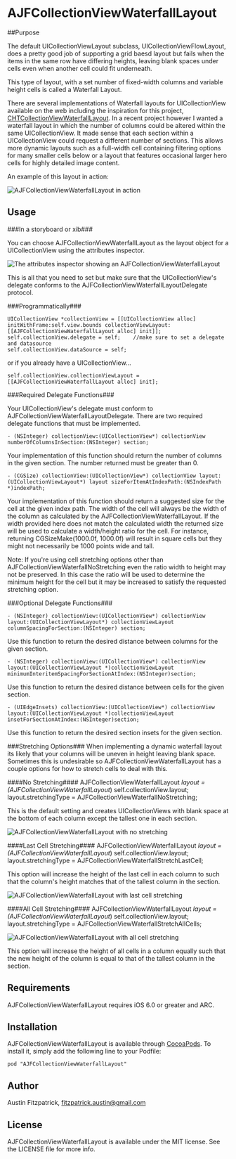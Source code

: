 # AJFCollectionViewWaterfallLayout

##Purpose

The default UICollectionViewLayout subclass, UICollectionViewFlowLayout, does a pretty good job of supporting a grid baesd layout but fails
when the items in the same row have differing heights, leaving blank spaces under cells even when another cell could fit underneath.

This type of layout, with a set number of fixed-width columns and variable height cells is called a Waterfall Layout.

There are several implementations of Waterfall layouts for UICollectionView available on the web including the inspiration for this project,
[CHTCollectionViewWaterfallLayout](https://github.com/chiahsien/CHTCollectionViewWaterfallLayout).  In a recent project however I wanted a
waterfall layout in which the number of columns could be altered within the same UICollectionView.  It made sense that each section within
a UICollectionView could request a different number of sections.  This allows more dynamic layouts such as a full-width cell containing filtering
options for many smaller cells below or a layout that features occasional larger hero cells for highly detailed image content.

An example of this layout in action:

![AJFCollectionViewWaterfallLayout in action](http://i.imgur.com/41lWOm6.png)

## Usage

###In a storyboard or xib###

You can choose AJFCollectionViewWaterfallLayout as the layout object for a UICollectionView using the attributes inspector.

![The attributes inspector showing an AJFCollectionViewWaterfallLayout](http://i.imgur.com/qrD7O3V.png)

This is all that you need to set but make sure that the UICollectionView's delegate conforms to the AJFCollectionViewWaterfallLayoutDelegate protocol.


###Programmatically###

    UICollectionView *collectionView = [[UICollectionView alloc] initWithFrame:self.view.bounds collectionViewLayout:[[AJFCollectionViewWaterfallLayout alloc] init]];
    self.collectionView.delegate = self;    //make sure to set a delegate and datasource
    self.collectionView.dataSource = self;

or if you already have a UICollectionView...

    self.collectionView.collectionViewLayout = [[AJFCollectionViewWaterfallLayout alloc] init];

###Required Delegate Functions###

Your UICollectionView's delegate must conform to AJFCollectionViewWaterfallLayoutDelegate.  There are two required delegate functions that
must be implemented.

    - (NSInteger) collectionView:(UICollectionView*) collectionView numberOfColumnsInSection:(NSInteger) section;

Your implementation of this function should return the number of columns in the given section.  The number returned must be greater than 0.

    - (CGSize) collectionView:(UICollectionView*) collectionView layout:(UICollectionViewLayout*) layout sizeForItemAtIndexPath:(NSIndexPath *)indexPath;

Your implementation of this function should return a suggested size for the cell at the given index path.  The width of the cell will always be the width of the column
as calculated by the AJFCollectionViewWaterfallLayout.  If the width provided here does not match the calculated width the returned size will be used
to calculate a width/height ratio for the cell.  For instance, returning CGSizeMake(1000.0f, 1000.0f) will result in square cells but they might not necessarily
be 1000 points wide and tall.

Note: If you're using cell stretching options other than AJFCollectionViewWaterfallNoStretching even the ratio width to height may not be preserved.  In this case
the ratio will be used to determine the minimum height for the cell but it may be increased to satisfy the requested stretching option.

###Optional Delegate Functions###

    - (NSInteger) collectionView:(UICollectionView*) collectionView layout:(UICollectionViewLayout*) collectionViewLayout columnSpacingForSection:(NSInteger) section;

Use this function to return the desired distance between columns for the given section.

    - (NSInteger) collectionView:(UICollectionView*) collectionView layout:(UICollectionViewLayout *)collectionViewLayout minimumInteritemSpacingForSectionAtIndex:(NSInteger)section;

Use this function to return the desired distance between cells for the given section.

    - (UIEdgeInsets) collectionView:(UICollectionView*) collectionView layout:(UICollectionViewLayout *)collectionViewLayout insetForSectionAtIndex:(NSInteger)section;

Use this function to return the desired section insets for the given section.

###Stretching Options###
When implementing a dynamic waterfall layout its likely that your columns will be uneven in height leaving blank space.
Sometimes this is undesirable so AJFCollectionViewWaterfallLayout has a couple options for how to stretch cells to deal with this.

####No Stretching####
    AJFCollectionViewWaterfallLayout *layout = (AJFCollectionViewWaterfallLayout*) self.collectionView.layout;
    layout.stretchingType = AJFCollectionViewWaterfallNoStretching;

This is the default setting and creates UICollectionViews with blank space at the bottom of each column except the tallest one in each section.

![AJFCollectionViewWaterfallLayout with no stretching](http://i.imgur.com/ILo85G3.png)

####Last Cell Stretching####
    AJFCollectionViewWaterfallLayout *layout = (AJFCollectionViewWaterfallLayout*) self.collectionView.layout;
    layout.stretchingType = AJFCollectionViewWaterfallStretchLastCell;

This option will increase the height of the last cell in each column to such that the column's height matches that of the tallest column in the section.

![AJFCollectionViewWaterfallLayout with last cell stretching](http://i.imgur.com/xP6kMNP.png)

####All Cell Stretching####
    AJFCollectionViewWaterfallLayout *layout = (AJFCollectionViewWaterfallLayout*) self.collectionView.layout;
    layout.stretchingType = AJFCollectionViewWaterfallStretchAllCells;

![AJFCollectionViewWaterfallLayout with all cell stretching](http://i.imgur.com/41lWOm6.png)

This option will increase the height of all cells in a column equally such that the new height of the column is equal to that of the tallest column
in the section.

## Requirements

AJFCollectionViewWaterfallLayout requires iOS 6.0 or greater and ARC.

## Installation

AJFCollectionViewWaterfallLayout is available through [CocoaPods](http://cocoapods.org). To install
it, simply add the following line to your Podfile:

    pod "AJFCollectionViewWaterfallLayout"

## Author

Austin Fitzpatrick, fitzpatrick.austin@gmail.com

## License

AJFCollectionViewWaterfallLayout is available under the MIT license. See the LICENSE file for more info.
